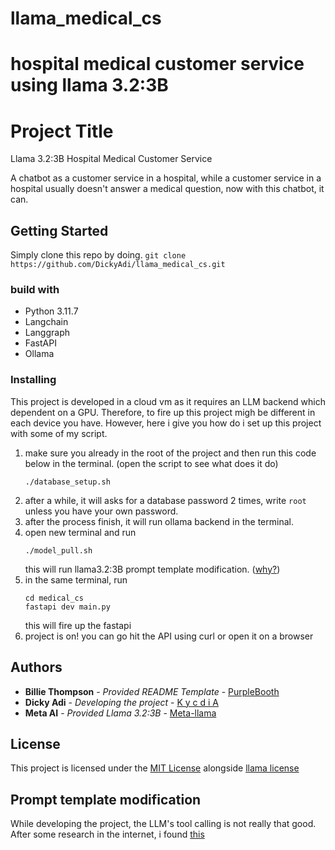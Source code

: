 # llama_medical_cs
hospital medical customer service using llama 3.2:3B
=======
# Project Title

Llama 3.2:3B Hospital Medical Customer Service

A chatbot as a customer service in a hospital, while a customer service in a hospital usually doesn't answer a medical question, now with this chatbot, it can. 

## Getting Started

Simply clone this repo by doing.
`git clone https://github.com/DickyAdi/llama_medical_cs.git`

### build with

- Python 3.11.7
- Langchain
- Langgraph
- FastAPI
- Ollama

### Installing

This project is developed in a cloud vm as it requires an LLM backend which dependent on a GPU. Therefore, to fire up this project migh be different in each device you have. However, here i give you how do i set up this project with some of my script.

1. make sure you already in the root of the project and then run this code below in the terminal. (open the script to see what does it do)
    ```
    ./database_setup.sh
    ```
2. after a while, it will asks for a database password 2 times, write `root` unless you have your own password.
3. after the process finish, it will run ollama backend in the terminal.
4. open new terminal and run
    ```
    ./model_pull.sh
    ```
    this will run llama3.2:3B prompt template modification. ([why?](#prompt-template-modification))
5. in the same terminal, run
    ```
    cd medical_cs
    fastapi dev main.py
    ```
    this will fire up the fastapi
6. project is on! you can go hit the API using curl or open it on a browser

## Authors

  - **Billie Thompson** - *Provided README Template* -
    [PurpleBooth](https://github.com/PurpleBooth)
  - **Dicky Adi** - *Developing the project* -
    [K y c d i A](https://github.com/DickyAdi)
  - **Meta AI** - *Provided Llama 3.2:3B* -
    [Meta-llama](https://github.com/meta-llama)


## License

This project is licensed under the [MIT License](LICENSE) alongside [llama license](LLAMA_LICENSE)


## Prompt template modification
While developing the project, the LLM's tool calling is not really that good. After some research in the internet, i found [this](https://github.com/ollama/ollama/issues/6127#issuecomment-2264291170)


